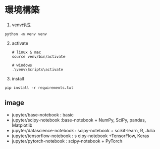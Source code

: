 # 環境構築
1. venv作成
```
python -m venv venv
```
2. activate
	```
	# linux & mac
	source venv/bin/activate
	```
	
	```
	# windows
	.\venv\Scripts\activate
	```
2. install
```
pip install -r requirements.txt
```
## image
- jupyter/base-notebook : basic 
- jupyter/scipy-notebook :base-notebook + NumPy, SciPy, pandas, Matplotlib
- jupyter/datascience-notebook : scipy-notebook + scikit-learn, R, Julia
- jupyter/tensorflow-notebook : s cipy-notebook +TensorFlow, Keras
- jupyter/pytorch-notebook : scipy-notebook + PyTorch